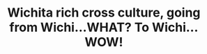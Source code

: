 ---
layout: interior
title: Wichita rich cross culture, going from Wichi…WHAT? To Wichi…WOW!
speaker: Claude Puntel-Sessions
permalink: claude-puntel-sessions
image: img/20160129/claude_puntel_sessions.jpg
event: 20160129
video: pyAAzn30HzI
favorite: Love the unlimited opportunities to meet extraordinary people in the big small town.
about: Mom, wife, entrepreneur, professional cultural trainer, language instructor, translator.  Transplanted to Wichita from the beautiful south of France. Loves languages, accents, and has a passion to help people bridge the gap between cultures and embrace differences and riches.
twitter: CrossCulturalAI
facebook: 
linkedin: 
website: 
email: Claude.ps@iamcrosscultural.com
telephone: 316.737.3178
---